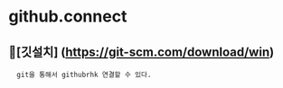 # github.connect

## 🚩[깃설치] (https://git-scm.com/download/win)

      git을 통해서 githubrhk 연결할 수 있다.

